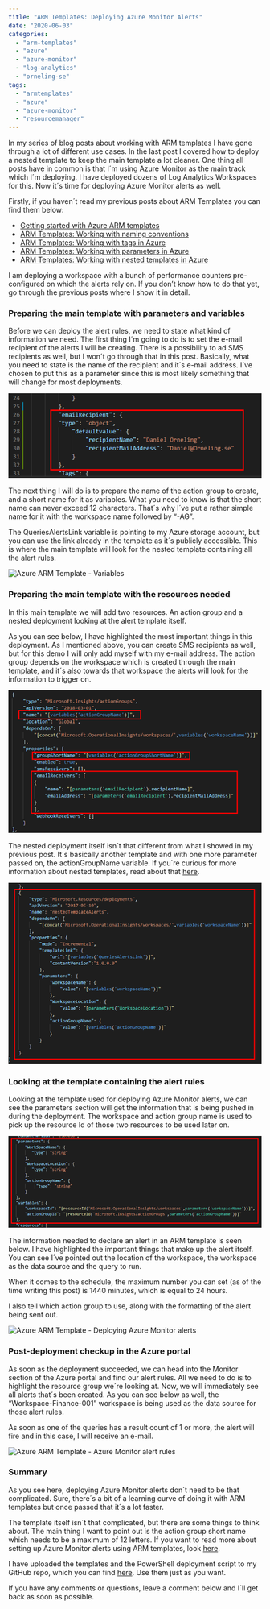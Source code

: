 ```yaml
---
title: "ARM Templates: Deploying Azure Monitor Alerts"
date: "2020-06-03"
categories: 
  - "arm-templates"
  - "azure"
  - "azure-monitor"
  - "log-analytics"
  - "orneling-se"
tags: 
  - "armtemplates"
  - "azure"
  - "azure-monitor"
  - "resourcemanager"
---
```


In my series of blog posts about working with ARM templates I have gone through a lot of different use cases. In the last post I covered how to deploy a nested template to keep the main template a lot cleaner. One thing all posts have in common is that I´m using Azure Monitor as the main track which I´m deploying. I have deployed dozens of Log Analytics Workspaces for this. Now it´s time for deploying Azure Monitor alerts as well.

Firstly, if you haven´t read my previous posts about ARM Templates you can find them below:

- [Getting started with Azure ARM templates](https://blog.orneling.se/2020/03/getting-started-with-azure-arm-templates/)
- [ARM Templates: Working with naming conventions](https://blog.orneling.se/2020/03/arm-templates-working-with-naming-conventions/)
- [ARM Templates: Working with tags in Azure](https://blog.orneling.se/2020/04/arm-templates-working-with-tags-in-azure/)
- [ARM Templates: Working with parameters in Azure](https://blog.orneling.se/2020/04/arm-templates-working-with-parameters-in-azure/)
- [ARM Templates: Working with nested templates in Azure](https://blog.orneling.se/2020/05/arm-templates-working-with-nested-templates-in-azure/)

I am deploying a workspace with a bunch of performance counters pre-configured on which the alerts rely on. If you don’t know how to do that yet, go through the previous posts where I show it in detail.

### **Preparing the main template with parameters and variables**

Before we can deploy the alert rules, we need to state what kind of information we need. The first thing I´m going to do is to set the e-mail recipient of the alerts I will be creating. There is a possibility to ad SMS recipients as well, but I won´t go through that in this post. Basically, what you need to state is the name of the recipient and it´s e-mail address. I´ve chosen to put this as a parameter since this is most likely something that will change for most deployments.

![Azure ARM Template - Azure Monitor alert recipient](images/1.png)

The next thing I will do is to prepare the name of the action group to create, and a short name for it as variables. What you need to know is that the short name can never exceed 12 characters. That´s why I´ve put a rather simple name for it with the workspace name followed by “-AG”.

The QueriesAlertsLink variable is pointing to my Azure storage account, but you can use the link already in the template as it´s publicly accessible. This is where the main template will look for the nested template containing all the alert rules.

![Azure ARM Template - Variables](https://i0.wp.com/media.orneling.se/2020/06/2.png?fit=1024%2C132&ssl=1)

### **Preparing the main template with the resources needed**

In this main template we will add two resources. An action group and a nested deployment looking at the alert template itself.

As you can see below, I have highlighted the most important things in this deployment. As I mentioned above, you can create SMS recipients as well, but for this demo I will only add myself with my e-mail address. The action group depends on the workspace which is created through the main template, and it´s also towards that workspace the alerts will look for the information to trigger on.

![Azure ARM Template - Azure Monitor alert deployment](images/3.png)

The nested deployment itself isn´t that different from what I showed in my previous post. It´s basically another template and with one more parameter passed on, the actionGroupName variable. If you´re curious for more information about nested templates, read about that [here](https://blog.orneling.se/2020/05/arm-templates-working-with-nested-templates-in-azure/).

![Azure ARM Template - Nested template deployment](images/4.png)

### **Looking at the template containing the alert rules**

Looking at the template used for deploying Azure Monitor alerts, we can see the parameters section will get the information that is being pushed in during the deployment. The workspace and action group name is used to pick up the resource Id of those two resources to be used later on.

![Azure ARM Template - Parameters](images/5.png)

The information needed to declare an alert in an ARM template is seen below. I have highlighted the important things that make up the alert itself. You can see I´ve pointed out the location of the workspace, the workspace as the data source and the query to run.

When it comes to the schedule, the maximum number you can set (as of the time writing this post) is 1440 minutes, which is equal to 24 hours.

I also tell which action group to use, along with the formatting of the alert being sent out.

![Azure ARM Template - Deploying Azure Monitor alerts](https://i1.wp.com/media.orneling.se/2020/06/6.png?fit=1024%2C462&ssl=1)

### **Post-deployment checkup in the Azure portal**

As soon as the deployment succeeded, we can head into the Monitor section of the Azure portal and find our alert rules. All we need to do is to highlight the resource group we´re looking at. Now, we will immediately see all alerts that´s been created. As you can see below as well, the “Workspace-Finance-001” workspace is being used as the data source for those alert rules.

As soon as one of the queries has a result count of 1 or more, the alert will fire and in this case, I will receive an e-mail.

![Azure ARM Template - Azure Monitor alert rules](https://i1.wp.com/media.orneling.se/2020/06/7.png?fit=1024%2C577&ssl=1)

### **Summary**

As you see here, deploying Azure Monitor alerts don´t need to be that complicated. Sure, there´s a bit of a learning curve of doing it with ARM templates but once passed that it´s a lot faster.

The template itself isn´t that complicated, but there are some things to think about. The main thing I want to point out is the action group short name which needs to be a maximum of 12 letters. If you want to read more about setting up Azure Monitor alerts using ARM templates, look [here](https://docs.microsoft.com/en-us/azure/azure-monitor/samples/resource-manager-samples).

I have uploaded the templates and the PowerShell deployment script to my GitHub repo, which you can find [here](https://github.com/DanielOrneling/BlogSamples/tree/master/NestedTemplateAlertsSample). Use them just as you want.

If you have any comments or questions, leave a comment below and I´ll get back as soon as possible.
